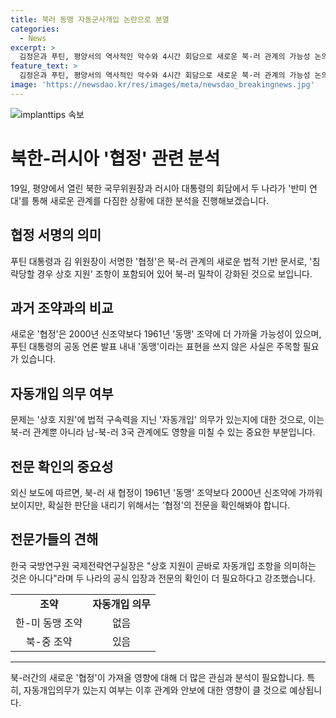 ```yaml
---
title: 북러 동맹 자동군사개입 논란으로 분열
categories:
  - News
excerpt: >
  김정은과 푸틴, 평양서의 역사적인 악수와 4시간 회담으로 새로운 북-러 관계의 가능성 논의
feature_text: >
  김정은과 푸틴, 평양서의 역사적인 악수와 4시간 회담으로 새로운 북-러 관계의 가능성 논의
image: 'https://newsdao.kr/res/images/meta/newsdao_breakingnews.jpg'
---
```


<p><img src="https://newsdao.kr/res/images/meta/newsdao_breakingnews.jpg" alt="implanttips 속보" /></p>

<h1 data-ke-size="size26">북한-러시아 '협정' 관련 분석</h1>

<p data-ke-size="size16">19일, 평양에서 열린 북한 국무위원장과 러시아 대통령의 회담에서 두 나라가 '반미 연대'를 통해 새로운 관계를 다짐한 상황에 대한 분석을 진행해보겠습니다.</p>

<h2 data-ke-size="size22">협정 서명의 의미</h2>

<p data-ke-size="size16">푸틴 대통령과 김 위원장이 서명한 '협정'은 북-러 관계의 새로운 법적 기반 문서로, '침략당할 경우 상호 지원' 조항이 포함되어 있어 북-러 밀착이 강화된 것으로 보입니다.</p>

<h2 data-ke-size="size22">과거 조약과의 비교</h2>

<p data-ke-size="size16">새로운 '협정'은 2000년 신조약보다 1961년 '동맹' 조약에 더 가까울 가능성이 있으며, 푸틴 대통령의 공동 언론 발표 내내 '동맹'이라는 표현을 쓰지 않은 사실은 주목할 필요가 있습니다.</p>

<h2 data-ke-size="size22">자동개입 의무 여부</h2>

<p data-ke-size="size16">문제는 '상호 지원'에 법적 구속력을 지닌 '자동개입' 의무가 있는지에 대한 것으로, 이는 북-러 관계뿐 아니라 남-북-러 3국 관계에도 영향을 미칠 수 있는 중요한 부분입니다.</p>

<h2 data-ke-size="size22">전문 확인의 중요성</h2>

<p data-ke-size="size16">외신 보도에 따르면, 북-러 새 협정이 1961년 '동맹' 조약보다 2000년 신조약에 가까워 보이지만, 확실한 판단을 내리기 위해서는 '협정'의 전문을 확인해봐야 합니다.</p>

<h2 data-ke-size="size22">전문가들의 견해</h2>

<p data-ke-size="size16">한국 국방연구원 국제전략연구실장은 "상호 지원이 곧바로 자동개입 조항을 의미하는 것은 아니다"라며 두 나라의 공식 입장과 전문의 확인이 더 필요하다고 강조했습니다.</p>

<table>
    <tbody>
        <tr>
            <td style="text-align: center; height: 17px;"><b>조약</b></td>
            <td style="text-align: center; height: 17px;"><b>자동개입 의무</b></td>
        </tr>
        <tr>
            <td style="text-align: center; height: 17px;">한-미 동맹 조약</td>
            <td style="text-align: center; height: 17px;">없음</td>
        </tr>
        <tr>
            <td style="text-align: center; height: 17px;">북-중 조약</td>
            <td style="text-align: center; height: 17px;">있음</td>
        </tr>
    </tbody>
</table>

<hr data-ke-size="size16">

<p data-ke-size="size16">북-러간의 새로운 '협정'이 가져올 영향에 대해 더 많은 관심과 분석이 필요합니다. 특히, 자동개입의무가 있는지 여부는 이후 관계와 안보에 대한 영향이 클 것으로 예상됩니다.</p>

